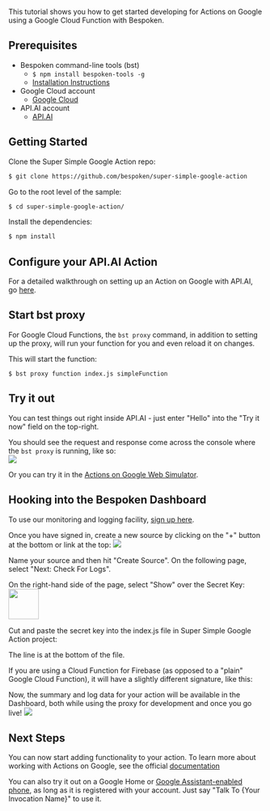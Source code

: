 
This tutorial shows you how to get started developing for Actions on Google using a Google Cloud Function with Bespoken.

## Prerequisites

* Bespoken command-line tools (bst)
    * `$ npm install bespoken-tools -g`
    * [Installation Instructions](/getting_started/)
* Google Cloud account
    * [Google Cloud](https://console.cloud.google.com/)
* API.AI account
    * [API.AI](https://api.ai/)

## Getting Started

Clone the Super Simple Google Action repo:

```bash
$ git clone https://github.com/bespoken/super-simple-google-action
```

Go to the root level of the sample:
```bash
$ cd super-simple-google-action/
```

Install the dependencies:
```bash
$ npm install
```

## Configure your API.AI Action
For a detailed walkthrough on setting up an Action on Google with API.AI, go [here](tutorial_configuring_api_ai).

## Start bst proxy

For Google Cloud Functions, the `bst proxy` command, in addition to setting up the proxy, will run your function for you and even reload it on changes.

This will start the function:

```
$ bst proxy function index.js simpleFunction
```

## Try it out
You can test things out right inside API.AI - just enter "Hello" into the "Try it now" field on the top-right.

You should see the request and response come across the console where the `bst proxy` is running, like so:  
<img src='../../assets/images/api-ai-try-it-bst.png' />

Or you can try it in the [Actions on Google Web Simulator](https://developers.google.com/actions/tools/web-simulator).

## Hooking into the Bespoken Dashboard
To use our monitoring and logging facility, [sign up here](https://apps.bespoken.io/dashboard).

Once you have signed in, create a new source by clicking on the "+" button at the bottom or link at the top:
<img src='../../assets/images/dashboard-source-adding.png' />

Name your source and then hit "Create Source". On the following page, select "Next: Check For Logs".

On the right-hand side of the page, select "Show" over the Secret Key:
<img src='../../assets/images/dashboard-secretkey.png' style='height: 60px !important' />

Cut and paste the secret key into the index.js file in Super Simple Google Action project:
<script src="https://gist.github.com/jkelvie/6bd2f5c7eb11fd6307fa538b0f918557.js"></script>

The line is at the bottom of the file.

If you are using a Cloud Function for Firebase (as opposed to a "plain" Google Cloud Function), it will have a slightly different signature, like this:
<script src="https://gist.github.com/jkelvie/cb6bffc4753456b2d5cd152fc5391efd.js"></script>

Now, the summary and log data for your action will be available in the Dashboard, both while using the proxy for development and once you go live!
<img src='../../assets/images/dashboard-logs-actions.png' />

## Next Steps
You can now start adding functionality to your action. To learn more about working with Actions on Google, see the official [documentation](https://developers.google.com/actions/)

You can also try it out on a Google Home or [Google Assistant-enabled phone](https://assistant.google.com), as long as it is registered with your account.
Just say "Talk To {Your Invocation Name}" to use it.
